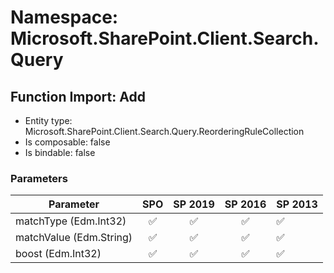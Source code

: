 # Namespace: Microsoft.SharePoint.Client.Search.Query

## Function Import: Add

- Entity type: Microsoft.SharePoint.Client.Search.Query.ReorderingRuleCollection
- Is composable: false
- Is bindable: false

### Parameters

Parameter | SPO | SP 2019 | SP 2016 | SP 2013
----------|:---:|:-------:|:-------:|:-------
matchType (Edm.Int32) | ✅ | ✅ | ✅ | ✅
matchValue (Edm.String) | ✅ | ✅ | ✅ | ✅
boost (Edm.Int32) | ✅ | ✅ | ✅ | ✅